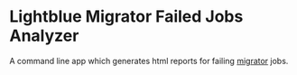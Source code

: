# Lightblue Migrator Failed Jobs Analyzer

A command line app which generates html reports for failing [migrator](https://github.com/lightblue-platform/lightblue-migrator/tree/master/migrator) jobs.
